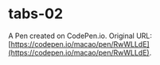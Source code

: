 # tabs-02

A Pen created on CodePen.io. Original URL: [https://codepen.io/macao/pen/RwWLLdE](https://codepen.io/macao/pen/RwWLLdE).


